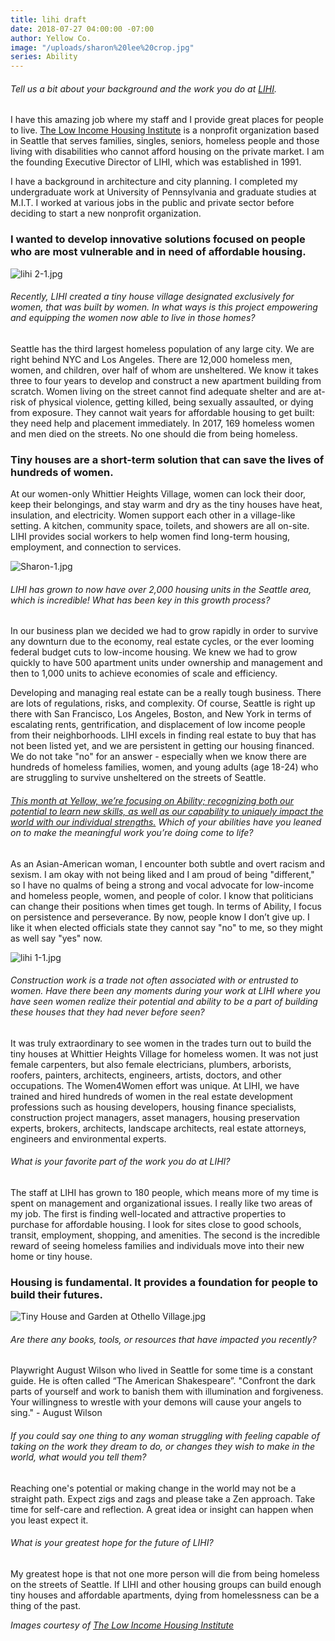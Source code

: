 ```yaml
---
title: lihi draft
date: 2018-07-27 04:00:00 -07:00
author: Yellow Co.
image: "/uploads/sharon%20lee%20crop.jpg"
series: Ability
---
```




###### Tell us a bit about your background and the work you do at [LIHI](https://lihi.org/).

I have this amazing job where my staff and I provide great places for people to live. [The Low Income Housing Institute](https://lihi.org/) is a nonprofit organization based in Seattle that serves families, singles, seniors, homeless people and those living with disabilities who cannot afford housing on the private market. I am the founding Executive Director of LIHI, which was established in 1991.  

I have a background in architecture and city planning. I completed my undergraduate work at University of Pennsylvania and graduate studies at M.I.T. I worked at various jobs in the public and private sector before deciding to start a new nonprofit organization. 

### I wanted to develop innovative solutions focused on people who are most vulnerable and in need of affordable housing. 

![lihi 2-1.jpg](/uploads/lihi%202-1.jpg)

###### Recently, LIHI created a tiny house village designated exclusively for women, that was built by women. In what ways is this project empowering and equipping the women now able to live in those homes? 

Seattle has the third largest homeless population of any large city. We are right behind NYC and Los Angeles. There are 12,000 homeless men, women, and children, over half of whom are unsheltered. We know it takes three to four years to develop and construct a new apartment building from scratch. Women living on the street cannot find adequate shelter and are at-risk of physical violence, getting killed, being sexually assaulted, or dying from exposure. They cannot wait years for affordable housing to get built: they need help and placement immediately. In 2017, 169 homeless women and men died on the streets. No one should die from being homeless.

### Tiny houses are a short-term solution that can save the lives of hundreds of women. 

At our women-only Whittier Heights Village, women can lock their door, keep their belongings, and stay warm and dry as the tiny houses have heat, insulation, and electricity. Women support each other in a village-like setting. A kitchen, community space, toilets, and showers are all on-site. LIHI provides social workers to help women find long-term housing, employment, and connection to services. 

![Sharon-1.jpg](/uploads/Sharon-1.jpg)

###### LIHI has grown to now have over 2,000 housing units in the Seattle area, which is incredible! What has been key in this growth process?

In our business plan we decided we had to grow rapidly in order to survive any downturn due to the economy, real estate cycles, or the ever looming federal budget cuts to low-income housing. We knew we had to grow quickly to have 500 apartment units under ownership and management and then to 1,000 units to achieve economies of scale and efficiency.  

Developing and managing real estate can be a really tough business.  There are lots of regulations, risks, and complexity. Of course, Seattle is right up there with San Francisco, Los Angeles, Boston, and New York in terms of escalating rents, gentrification, and displacement of low income people from their neighborhoods. LIHI excels in finding real estate to buy that has not been listed yet, and we are persistent in getting our housing financed. We do not take "no" for an answer - especially when we know there are hundreds of homeless families, women, and young adults (age 18-24) who are struggling to survive unsheltered on the streets of Seattle.  

###### [This month at Yellow, we’re focusing on Ability; recognizing both our potential to learn new skills, as well as our capability to uniquely impact the world with our individual strengths.](https://yellowco.co/blog/2018/07/02/you-are-enough-poem-recognize-ability/) Which of your abilities have you leaned on to make the meaningful work you’re doing come to life?

As an Asian-American woman, I encounter both subtle and overt racism and sexism. I am okay with not being liked and I am proud of being "different," so I have no qualms of being a strong and vocal advocate for low-income and homeless people, women, and people of color. I know that politicians can change their positions when times get tough. In terms of Ability, I focus on persistence and perseverance. By now, people know I don’t give up. I like it when elected officials state they cannot say "no" to me, so they might as well say "yes" now. 

![lihi 1-1.jpg](/uploads/lihi%201-1.jpg)

###### Construction work is a trade not often associated with or entrusted to women. Have there been any moments during your work at LIHI where you have seen women realize their potential and ability to be a part of building these houses that they had never before seen?

It was truly extraordinary to see women in the trades turn out to build the tiny houses at Whittier Heights Village for homeless women. It was not just female carpenters, but also female electricians, plumbers, arborists, roofers, painters, architects, engineers, artists, doctors, and other occupations. The Women4Women effort was unique. At LIHI, we have trained and hired hundreds of women in the real estate development professions such as housing developers, housing finance specialists, construction project managers, asset managers, housing preservation experts, brokers, architects, landscape architects, real estate attorneys, engineers and environmental experts. 

###### What is your favorite part of the work you do at LIHI?

The staff at LIHI has grown to 180 people, which means more of my time is spent on management and organizational issues. I really like two areas of my job. The first is finding well-located and attractive properties to purchase for affordable housing. I look for sites close to good schools, transit, employment, shopping, and amenities. The second is the incredible reward of seeing homeless families and individuals move into their new home or tiny house.  

### Housing is fundamental. It provides a foundation for people to build their futures. 

![Tiny House and Garden at Othello Village.jpg](/uploads/Tiny%20House%20and%20Garden%20at%20Othello%20Village.jpg)

###### Are there any books, tools, or resources that have impacted you recently?

Playwright August Wilson who lived in Seattle for some time is a constant guide. He is often called “The American Shakespeare”. "Confront the dark parts of yourself and work to banish them with illumination and forgiveness. Your willingness to wrestle with your demons will cause your angels to sing." - August Wilson

###### If you could say one thing to any woman struggling with feeling capable of taking on the work they dream to do, or changes they wish to make in the world, what would you tell them? 

Reaching one's potential or making change in the world may not be a straight path. Expect zigs and zags and please take a Zen approach.  Take time for self-care and reflection. A great idea or insight can happen when you least expect it. 

###### What is your greatest hope for the future of LIHI?

My greatest hope is that not one more person will die from being homeless on the streets of Seattle. If LIHI and other housing groups can build enough tiny houses and affordable apartments, dying from homelessness can be a thing of the past. 

_Images courtesy of [The Low Income Housing Institute](https://lihi.org/)_ 